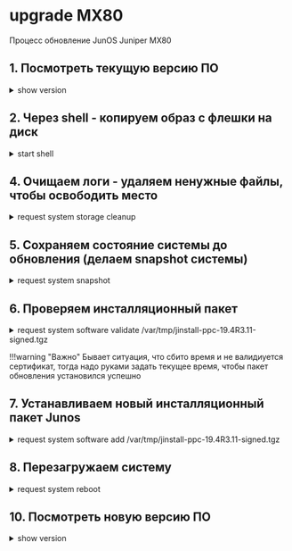 # upgrade MX80

Процесс обновление JunOS Juniper MX80  


##  1. Посмотреть текущую версию ПО
<details><summary>show version</summary>
<p>

```bash
admin@MBR> show version 
	Hostname: MBR

	Model: mx80
	Junos: 15.1R7.8
	JUNOS Base OS boot [15.1R7.8]
	JUNOS Base OS Software Suite [15.1R7.8]
	JUNOS Crypto Software Suite [15.1R7.8]
	JUNOS Packet Forwarding Engine Support (MX80) [15.1R7.8]
	JUNOS Web Management [15.1R7.8]
	JUNOS Online Documentation [15.1R7.8]
	JUNOS Services Application Level Gateways [15.1R7.8]
	JUNOS Services Jflow Container package [15.1R7.8]
	JUNOS Services Stateful Firewall [15.1R7.8]
	JUNOS Services NAT [15.1R7.8]
	JUNOS Services RPM [15.1R7.8]
	JUNOS Services Captive Portal and Content Delivery Container package [15.1R7.8]
	JUNOS Macsec Software Suite [15.1R7.8]
	JUNOS Services Crypto [15.1R7.8]
	JUNOS Services IPSec [15.1R7.8]
	JUNOS Kernel Software Suite [15.1R7.8]
```
</p>
</details>

##  2. Через shell - копируем образ с флешки на диск 
<details><summary>start shell</summary>
<p>

```bash
	"!!!По факту просто попадаешь в shell FreeBSD!!!"
	"!!!тут действует большинство команд FreeBSD!!!"
	admin@MBR> start shell
		%su root
	
	"Просмотр содержимого /var/tmp"
	ls -la /var/tmp
		total 789184
		drwxrwxrwt   7 root   field        512 Feb 15 18:53 .
		drwxr-xr-x  34 root   wheel       1024 Feb 16  2020 ..
		drwxr-xr-x   2 root   field        512 Feb 15 17:23 gres-tp
		drwxrwxrwx   2 root   wheel        512 Jan 24  2019 install
		-rw-r--r--   1 admin  field  403906746 Feb 11 16:34 jinstall-ppc-19.4R3.11-signed.tgz
		drwxrwxrwx   2 root   wheel        512 Feb 22  2018 pics
		-r--r--r--   1 root   field        237 Jan 24  2019 preinstall_boot_loader.conf
		drwxr-xr-x   2 root   field        512 Feb 15 17:23 rtsdb
		drwxrwxrwt   2 root   wheel        512 Jan 24  2019 vi.recover
	
	"Проверяем свободное место"
	df -h
		Filesystem             Size    Used   Avail Capacity  Mounted on
		/dev/da0s1a            885M    226M    588M    28%    /
		devfs                  1.0K    1.0K      0B   100%    /dev
		/dev/md0                63M     63M      0B   100%    /packages/mnt/jbase
		/dev/md1               260M    260M      0B   100%    /packages/mnt/jkernel-ppc-15.1R7.8
		/dev/md2               167M    167M      0B   100%    /packages/mnt/jpfe-MX80-15.1R7.8
		/dev/md3                12M     12M      0B   100%    /packages/mnt/jdocs-15.1R7.8
		/dev/md4               115M    115M      0B   100%    /packages/mnt/jroute-ppc-15.1R7.8
		/dev/md5                29M     29M      0B   100%    /packages/mnt/jcrypto-ppc-15.1R7.8
		/dev/md6               270K    270K      0B   100%    /packages/mnt/jmacsec-15.1R7.8
		/dev/md7                26M     26M      0B   100%    /packages/mnt/jweb-ppc-15.1R7.8
		/dev/md8               2.8G     10K    2.6G     0%    /tmp
		/dev/md9               2.8G    2.3M    2.6G     0%    /mfs
		/dev/da0s1e             98M     34K     90M     0%    /config
		procfs                 4.0K    4.0K      0B   100%    /proc
		/dev/da1s1f            2.8G    437M    2.2G    17%    /var
		/var/jails/rest-api    2.8G    437M    2.2G    17%    /packages/mnt/jroute-ppc-15.1R7.8/web-api/var
		/var/jail              2.8G    437M    2.2G    17%    /packages/mnt/jweb-ppc-15.1R7.8/jail/var
		/var/log               2.8G    437M    2.2G    17%    /packages/mnt/jweb-ppc-15.1R7.8/jail/var/log
		devfs                  1.0K    1.0K      0B   100%    /packages/mnt/jweb-ppc-15.1R7.8/jail/dev

	"Создаем директорию для монтирование флешки"
		mkdir /var/tmp/usb

	"Монтируем флешку" 
		mount -t msdos /dev/da1s1 /var/tmp/usb

	"Копируем ПО в /var/tmp"
		cp /var/tmp/usb/jinstall-ppc-19.4R3.11-signed.tgz
	
	"Размонтируем флешку"
		unmount /var/tmp/usb

	"Возвращаемся в cli Juniper-a"
		cli
```

</p>
</details>


##  4. Очищаем логи - удаляем ненужные файлы, чтобы освободить место
<details><summary>request system storage cleanup</summary>
<p>
</p>
</details>

##  5. Cохраняем состояние системы  до обновления (делаем snapshot системы)
<details><summary>request system snapshot </summary>
<p>
```bash
	request system snapshot 
	Verifying compatibility of destination media partitions...
	Running newfs (899MB) on internal media  / partition (da1s1a)...
	Running newfs (100MB) on internal media  /config partition (da1s1e)...
	Copying '/dev/da0s1a' to '/dev/da1s1a' .. (this may take a few minutes)
	Copying '/dev/da0s1e' to '/dev/da1s1e' .. (this may take a few minutes)
	The following filesystems were archived: / /config
```
</p>
</details>

##  6. Проверяем инсталляционный пакет
<details><summary>request system software validate /var/tmp/jinstall-ppc-19.4R3.11-signed.tgz</summary>
<p>
```bash
admin@MBR> request system software validate /var/tmp/jinstall-ppc-19.4R3.11-signed.tgz
	Checking compatibility with configurationalidate /var/tmp/jinstall-ppc-19.4R3.11-signed.tgz     
	Initializing...
	Using jbase-ppc-15.1R7.8
	Verified manifest signed by PackageProductionEc_2018 method ECDSA256+SHA256
	Using /var/tmp/jinstall-ppc-19.4R3.11-signed.tgz
	Verified jinstall-ppc-19.4R3.11.tgz signed by PackageProductionECP256_2020 method ECDSA256+SHA256
	Using jinstall-ppc-19.4R3.11.tgz
	Using jbundle-ppc-19.4R3.11.tgz
	Checking jbundle-ppc requirements on /
	Using jbase-ppc-19.4R3.11.tgz
	Verified manifest signed by PackageProductionECP256_2020 method ECDSA256+SHA256
	Verified jbase-ppc-19.4R3.11 signed by PackageProductionECP256_2020 method ECDSA256+SHA256
	Using /var/v/c/tmp/jbundle-ppc/jboot-ppc-19.4R3.11.tgz
	Using jcrypto-dp-support-19.4R3.11.tgz
	Verified manifest signed by PackageProductionECP256_2020 method ECDSA256+SHA256
	Verified jcrypto-dp-support-19.4R3.11 signed by PackageProductionECP256_2020 method ECDSA256+SHA256
	Using jcrypto-ppc-19.4R3.11.tgz
	Verified manifest signed by PackageProductionECP256_2020 method ECDSA256+SHA256
	Verified jcrypto-ppc-19.4R3.11 signed by PackageProductionECP256_2020 method ECDSA256+SHA256
	Using jdocs-19.4R3.11.tgz
	Verified manifest signed by PackageProductionECP256_2020 method ECDSA256+SHA256
	Verified jdocs-19.4R3.11 signed by PackageProductionECP256_2020 method ECDSA256+SHA256
	Using jkernel-ppc-19.4R3.11.tgz
	Verified manifest signed by PackageProductionECP256_2020 method ECDSA256+SHA256
	Verified jkernel-ppc-19.4R3.11 signed by PackageProductionECP256_2020 method ECDSA256+SHA256
	Using jmacsec-19.4R3.11.tgz
	Verified manifest signed by PackageProductionECP256_2020 method ECDSA256+SHA256
	Verified jmacsec-19.4R3.11 signed by PackageProductionECP256_2020 method ECDSA256+SHA256
	Using jpfe-ppc-19.4R3.11.tgz
	Verified SHA1 checksum of jpfe-ACX-19.4R3.11.tgz
	Verified SHA1 checksum of jpfe-MX104-19.4R3.11.tgz
	Verified SHA1 checksum of jpfe-MX80-19.4R3.11.tgz
	Verified manifest signed by PackageProductionECP256_2020 method ECDSA256+SHA256
	Verified jpfe-MX80-19.4R3.11 signed by PackageProductionECP256_2020 method ECDSA256+SHA256
	Using jroute-ppc-19.4R3.11.tgz
	Verified manifest signed by PackageProductionECP256_2020 method ECDSA256+SHA256
	Verified jroute-ppc-19.4R3.11 signed by PackageProductionECP256_2020 method ECDSA256+SHA256
	Using jsd-powerpc-19.4R3.11-jet-1.tgz
	Verified manifest signed by PackageProductionECP256_2020 method ECDSA256+SHA256
	Verified jsd-powerpc-19.4R3.11-jet-1 signed by PackageProductionECP256_2020 method ECDSA256+SHA256
	Using jsdn-powerpc-19.4R3.11.tgz
	Verified manifest signed by PackageProductionECP256_2020 method ECDSA256+SHA256
	Verified jsdn-powerpc-19.4R3.11 signed by PackageProductionECP256_2020 method ECDSA256+SHA256
	Using jservices-crypto-ppc-19.4R3.11.tgz
	Using jservices-ppc-19.4R3.11.tgz
	Using jweb-ppc-19.4R3.11.tgz
	Verified manifest signed by PackageProductionECP256_2020 method ECDSA256+SHA256
	Verified jweb-ppc-19.4R3.11 signed by PackageProductionECP256_2020 method ECDSA256+SHA256
	Using py-base-powerpc-19.4R3.11.tgz
	Verified py-base-powerpc-19.4R3.11 signed by PackageProductionECP256_2020 method ECDSA256+SHA256
	Verified manifest signed by PackageProductionECP256_2020 method ECDSA256+SHA256
	Verified py-base-powerpc-19.4R3.11 signed by PackageProductionECP256_2020 method ECDSA256+SHA256
	Using py-base2-powerpc-19.4R3.11.tgz
	Verified py-base2-powerpc-19.4R3.11 signed by PackageProductionECP256_2020 method ECDSA256+SHA256
	Verified manifest signed by PackageProductionECP256_2020 method ECDSA256+SHA256
	Verified py-base2-powerpc-19.4R3.11 signed by PackageProductionECP256_2020 method ECDSA256+SHA256
	Using py-extensions-powerpc-19.4R3.11.tgz
	Verified py-extensions-powerpc-19.4R3.11 signed by PackageProductionECP256_2020 method ECDSA256+SHA256
	Verified manifest signed by PackageProductionECP256_2020 method ECDSA256+SHA256
	Verified py-extensions-powerpc-19.4R3.11 signed by PackageProductionECP256_2020 method ECDSA256+SHA256
	Using py-extensions2-powerpc-19.4R3.11.tgz
	Verified py-extensions2-powerpc-19.4R3.11 signed by PackageProductionECP256_2020 method ECDSA256+SHA256
	Verified manifest signed by PackageProductionECP256_2020 method ECDSA256+SHA256
	Verified py-extensions2-powerpc-19.4R3.11 signed by PackageProductionECP256_2020 method ECDSA256+SHA256
	Hardware Database regeneration succeeded
	Validating against /config/juniper.conf.gz
	mgd: commit complete
	Validation succeeded
```
</p>
</details>

!!!warning "Важно"
          Бывает ситуация, что сбито время и не валидиуется сертификат, 
					тогда надо руками задать текущее время, чтобы пакет обновления установился успешно


##  7. Устанавливаем новый инсталляционный пакет Junos
<details><summary>request system software add /var/tmp/jinstall-ppc-19.4R3.11-signed.tgz</summary>
<p>

```bash
"Может возникнуть ошибка проверки сертификата из-за неправильного времени в коробке"
admin@MBR> request system software add /var/tmp/jinstall-ppc-19.4R3.11-signed.tgz          
	[Jan 20 13:28:06]: Checking pending install on fpc0

	[Jan 20 13:28:06]: Validating on fpc0
	[Jan 20 13:28:24]: Done with validate on all virtual chassis members

	fpc0:
	Verify the signature of the new package
	verify-sig: cannot validate certs.pem
	certificate is not yet valid: 
	/C=US/ST=CA/L=Sunnyvale/O=Juniper Networks/OU=Juniper 
	CA/CN=PackageProductionSHA1RSACA/emailAddress=ca@juniper.net

	ERROR: Package signature validation failed.  Aborting install.

"Для устранения данной ошибки устанавливаем текущее время в ручную"
admin@MBR> set date 202206011436.00 
  Wed Jun  1 14:36:00 GMT-3 2022

"После этого процесс установки проходит без ошибок"
admin@MBR> request system software add /var/tmp/jinstall-ppc-19.4R3.11-signed.tgz          
	NOTICE: Validating configuration against jinstall-ppc-19.4R3.11-signed.tgz.
	NOTICE: Use the 'no-validate' option to skip this if desired.
	Checking compatibility with configuration
	Initializing...
	Using jbase-ppc-15.1R7.8
	Verified manifest signed by PackageProductionEc_2018 method ECDSA256+SHA256
	Using /var/tmp/jinstall-ppc-19.4R3.11-signed.tgz
	Verified jinstall-ppc-19.4R3.11.tgz signed by PackageProductionECP256_2020 method ECDSA256+SHA256
	Using jinstall-ppc-19.4R3.11.tgz
	Using jbundle-ppc-19.4R3.11.tgz
	Checking jbundle-ppc requirements on /
	Using jbase-ppc-19.4R3.11.tgz
	Verified manifest signed by PackageProductionECP256_2020 method ECDSA256+SHA256
	Verified jbase-ppc-19.4R3.11 signed by PackageProductionECP256_2020 method ECDSA256+SHA256
	Using /var/v/c/tmp/jbundle-ppc/jboot-ppc-19.4R3.11.tgz
	Using jcrypto-dp-support-19.4R3.11.tgz
	Verified manifest signed by PackageProductionECP256_2020 method ECDSA256+SHA256
	Verified jcrypto-dp-support-19.4R3.11 signed by PackageProductionECP256_2020 method ECDSA256+SHA256
	Using jcrypto-ppc-19.4R3.11.tgz
	Verified manifest signed by PackageProductionECP256_2020 method ECDSA256+SHA256
	Verified jcrypto-ppc-19.4R3.11 signed by PackageProductionECP256_2020 method ECDSA256+SHA256
	Using jdocs-19.4R3.11.tgz
	Verified manifest signed by PackageProductionECP256_2020 method ECDSA256+SHA256
	Verified jdocs-19.4R3.11 signed by PackageProductionECP256_2020 method ECDSA256+SHA256
	Using jkernel-ppc-19.4R3.11.tgz
	Verified manifest signed by PackageProductionECP256_2020 method ECDSA256+SHA256
	Verified jkernel-ppc-19.4R3.11 signed by PackageProductionECP256_2020 method ECDSA256+SHA256
	Using jmacsec-19.4R3.11.tgz
	Verified manifest signed by PackageProductionECP256_2020 method ECDSA256+SHA256
	Verified jmacsec-19.4R3.11 signed by PackageProductionECP256_2020 method ECDSA256+SHA256
	Using jpfe-ppc-19.4R3.11.tgz
	Verified SHA1 checksum of jpfe-ACX-19.4R3.11.tgz
	Verified SHA1 checksum of jpfe-MX104-19.4R3.11.tgz
	Verified SHA1 checksum of jpfe-MX80-19.4R3.11.tgz
	Verified manifest signed by PackageProductionECP256_2020 method ECDSA256+SHA256
	Verified jpfe-MX80-19.4R3.11 signed by PackageProductionECP256_2020 method ECDSA256+SHA256
	Using jroute-ppc-19.4R3.11.tgz
	Verified manifest signed by PackageProductionECP256_2020 method ECDSA256+SHA256
	Verified jroute-ppc-19.4R3.11 signed by PackageProductionECP256_2020 method ECDSA256+SHA256
	Using jsd-powerpc-19.4R3.11-jet-1.tgz
	Verified manifest signed by PackageProductionECP256_2020 method ECDSA256+SHA256
	Verified jsd-powerpc-19.4R3.11-jet-1 signed by PackageProductionECP256_2020 method ECDSA256+SHA256
	Using jsdn-powerpc-19.4R3.11.tgz
	Verified manifest signed by PackageProductionECP256_2020 method ECDSA256+SHA256
	Verified jsdn-powerpc-19.4R3.11 signed by PackageProductionECP256_2020 method ECDSA256+SHA256
	Using jservices-crypto-ppc-19.4R3.11.tgz
	Using jservices-ppc-19.4R3.11.tgz
	Using jweb-ppc-19.4R3.11.tgz
	Verified manifest signed by PackageProductionECP256_2020 method ECDSA256+SHA256
	Verified jweb-ppc-19.4R3.11 signed by PackageProductionECP256_2020 method ECDSA256+SHA256
	Using py-base-powerpc-19.4R3.11.tgz
	Verified py-base-powerpc-19.4R3.11 signed by PackageProductionECP256_2020 method ECDSA256+SHA256
	Verified manifest signed by PackageProductionECP256_2020 method ECDSA256+SHA256
	Verified py-base-powerpc-19.4R3.11 signed by PackageProductionECP256_2020 method ECDSA256+SHA256
	Using py-base2-powerpc-19.4R3.11.tgz
	Verified py-base2-powerpc-19.4R3.11 signed by PackageProductionECP256_2020 method ECDSA256+SHA256
	Verified manifest signed by PackageProductionECP256_2020 method ECDSA256+SHA256
	Verified py-base2-powerpc-19.4R3.11 signed by PackageProductionECP256_2020 method ECDSA256+SHA256
	Using py-extensions-powerpc-19.4R3.11.tgz
	Verified py-extensions-powerpc-19.4R3.11 signed by PackageProductionECP256_2020 method ECDSA256+SHA256
	Verified manifest signed by PackageProductionECP256_2020 method ECDSA256+SHA256
	Verified py-extensions-powerpc-19.4R3.11 signed by PackageProductionECP256_2020 method ECDSA256+SHA256
	Using py-extensions2-powerpc-19.4R3.11.tgz
	Verified py-extensions2-powerpc-19.4R3.11 signed by PackageProductionECP256_2020 method ECDSA256+SHA256
	Verified manifest signed by PackageProductionECP256_2020 method ECDSA256+SHA256
	Verified py-extensions2-powerpc-19.4R3.11 signed by PackageProductionECP256_2020 method ECDSA256+SHA256
	Hardware Database regeneration succeeded
	Validating against /config/juniper.conf.gz
	mgd: commit complete
	Validation succeeded
	Installing package '/var/tmp/jinstall-ppc-19.4R3.11-signed.tgz' ...
	Verified jinstall-ppc-19.4R3.11.tgz signed by PackageProductionECP256_2020 method ECDSA256+SHA256
	Adding jinstall-ppc...

	WARNING:     This package will load JUNOS 19.4R3.11 software.
	WARNING:     It will save JUNOS configuration files, and SSH keys
	WARNING:     (if configured), but erase all other files and information
	WARNING:     stored on this machine.  It will attempt to preserve dumps
	WARNING:     and log files, but this can not be guaranteed.  This is the
	WARNING:     pre-installation stage and all the software is loaded when
	WARNING:     you reboot the system.
	
	Saving the config files ...
	NOTICE: uncommitted changes have been saved in /var/db/config/juniper.conf.pre-install
	Installing the bootstrap installer ...
	
	WARNING:     A REBOOT IS REQUIRED TO LOAD THIS SOFTWARE CORRECTLY. Use the
	WARNING:     'request system reboot' command when software installation is
	WARNING:     complete. To abort the installation, do not reboot your system,
	WARNING:     instead use the 'request system software delete jinstall'
	WARNING:     command as soon as this operation completes.
	
	Saving package file in /var/sw/pkg/jinstall-ppc-19.4R3.11-signed.tgz ...
	Saving state for rollback ...
```
</p>
</details>

##  8. Перезагружаем систему
<details><summary>request system reboot</summary>
<p>
​```bash
request system reboot
   ==================================================================================

		MBR
	 (ttyu0)
	
		login:
		MBR
	 (ttyu0)
	
		login:
		MBR
	 (ttyu0)
	
		login: 
		MBR
	 (ttyu0)
	
		logiadmin
		Password:
	
		--- JUNOS 15.1R7.8 built 2018-04-27 20:48:29 UTC
		admin@MBR
	>                                                                                                                                                                                                                              
		*** FINAL System shutdown message from admin@MBR
	 ***
	
		System going down IMMEDIATELY


		FWaiting (max 60 seconds) for system process `vnlru_mem' to stop...done
		Waiting (max 60 seconds) for system process `vnlru' to stop...done
		Waiting (max 60 seconds) for system process `bufdaemon' to stop...done
		Waiting (max 60 seconds) for system process `syncer' to stop...
		Syncing disks, vnodes remaining...0 0 0 done
	
		syncing disks... All buffers synced.
		Uptime: 365d14h47m17s
		recorded reboot as normal shutdown
		Rebooting...
		I2C:   ready


		U-Boot 1.1.6 (Feb  3 2010 - 11:57:02)
	
		CPU:   8572, Version: 2.1, (0x80e00021)
		Core0:  E500, Version: 3.0, (0x80210030)
		Clock Configuration:
		       CPU0:1333 MHz,        CPU1:1333 MHz, CCB: 533 MHz,
		       DDR: 267 MHz (533 MT/s data rate) (Synchronous), LBC:  33 MHz
		L1:    D-cache 32 kB enabled
		       I-cache 32 kB enabled
		Board: MX80 1.12
		CPLD:  Version 0x1d
		DRAM:  Initializing  -     DDR: 2048 MB
		Testing DRAM from 0x00000000 to 0x80000000
		DRAM test phase 1:
		DRAM test phase 2:
		DRAM test passed.
		Now running in RAM - U-Boot at: 0ffa0000
		Enable CPLD Watchdog
		POST: U-boot memory location PASSED
	
		Scaning PCIE bus:
	
		Scanning PCI Express` Bus .. for bus 0
		    Found(0.0.0), (0x1957,0x41) Class(0xb20) :MPC8572 PCIE Controller
		    BAR0 = 0xc0000000
	
		Scanning PCI Express` Bus .. for bus 1
		    Found(1.0.0), (0x10b5,0x8112) Class(0x604) :PEX8112 PCIe-to-PCI Bridge
		    BAR0 = 0xc0100000    BAR1 = 0x0
	
		Scanning PCI Express` Bus .. for bus 2
		    Found(2.1.0), (0x1033,0x35) Class(0xc03) :uPD720101/2 USB(OHCI) Controller
		    BAR0 = 0xc0200000
		    Found(2.1.1), (0x1033,0xe0) Class(0xc03) :uPD720101/2 USB(EHCI) Controller
		    BAR0 = 0xc0201000
		 ----------- PCIE scan complete, last bus = 2 ------------
	
		FLASH:  8 MB
		L2 cache 1MB: enabled
		In:    serial
		Out:   serial
		Err:   serial
		USB:   scanning bus for devices... 3 USB Device(s) found
		       scanning bus for storage devices... 2 Storage Device(s) found
		Net:   fxp0: PHY is Marvell 88E1112S (1410c97)
		me0, em0, fxp0 [PRIME], em1


		ELF file is 32 bit
		Loading .text @ 0x00010080 (176156 bytes)
		Loading .rodata @ 0x0003b09c (14008 bytes)
		Loading .rodata.str1.4 @ 0x0003e754 (15716 bytes)
		Loading set_Xcommand_set @ 0x000424b8 (88 bytes)
		Loading .rodata.cst4 @ 0x00042510 (12 bytes)
		Loading .data @ 0x00043000 (13896 bytes)
		Loading .sdata @ 0x00046648 (80 bytes)
		Clearing .sbss @ 0x00046698 (264 bytes)
		Clearing .bss @ 0x000467a0 (9232 bytes)
		## Starting application at 0x00010080 ...
		Consoles: U-Boot console
		Will try to boot from
		USB
		nand-flash0
		nand-flash1
	
		FreeBSD/PowerPC U-Boot bootstrap loader, Revision 2.2
		(vaidyasd@svl-junos-pool69.juniper.net, Wed Feb  3 09:50:07 PST 2010)
		Memory: 2048MB
		Trying to boot from nand-flash0
		Loading /boot/defaults/loader.conf
		/boot/installer text=0x85f194 data=0x58ec8+0xac700 syms=[0x4+0x7a680+0x4+0xbed0a]
		|
		Hit [Enter] to boot immediately, or space bar for command prompt.
		Booting [/boot/installer]...
		Kernel entry at 0xa00000e0 ...
		GDB: debug ports: uart
		GDB: current port: uart
		KDB: debugger backends: ddb gdb
		KDB: current backend: ddb
		platform_early_bootinit: MX-PPC Series Early Boot Initialization
		mxppc_set_re_type: hw.board.type is MX80
		mxppc_set_re_type: REtype:78, model:mx80, model:MX80, i2cid:2447
		WDOG initialized
		Copyright (c) 1996-2020, Juniper Networks, Inc.
		All rights reserved.
		Copyright (c) 1992-2007 The FreeBSD Project.
		Copyright (c) 1979, 1980, 1983, 1986, 1988, 1989, 1991, 1992, 1993, 1994
		        The Regents of the University of California. All rights reserved.
		FreeBSD is a registered trademark of The FreeBSD Foundation.
		JUNOS 19.4R3.11 #0: 2020-10-08 21:55:46 UTC
		    builder@qnc-jre-emake1t.juniper.net:/volume/build/junos/19.4/release/19.4R3.11/obj/powerpc/junos/bsd/kernels/MFS-PPC/kernel
		Timecounter "decrementer" frequency 66666666 Hz quality 0
		cpu0: Freescale e500v2 core revision 3.0
		cpu0: HID0 80004000<EMCP,TBEN>
		real memory  = 2084569088 (1988 MB)
		avail memory = 2044055552 (1949 MB)
		netisr_init: forcing maxthreads from 4 to 1
		ETHERNET SOCKET BRIDGE initialising
		Initializing M/T/EX platform properties ..
		nexus0: <Powerpc Nexus device>
		ocpbus0: <on-chip peripheral bus> on nexus0
		openpic0: <OpenPIC in on-chip peripheral bus> iomem 0xf7f40000-0xf7f600b3 on ocpbus0
		uart0: <16550 or compatible> iomem 0xf7f04500-0xf7f0450f irq 58 on ocpbus0
		uart0: console (9600,n,8,1)
		uart1: <16550 or compatible> iomem 0xf7f04600-0xf7f0460f irq 58 on ocpbus0
		lbc0: <Freescale Local Bus Controller> iomem 0xf7f05000-0xf7f05fff,0xf8000000-0xffffffff irq 20,21,22,24 on ocpbus0
		cfi0: <AMD/Fujitsu - 8MB> iomem 0xff800000-0xffffffff on lbc0
		tbbcpld0 iomem 0xff700000-0xff7fffff on lbc0
		tbbcpld_attach: 1st IRQ alloc; start:4 end:4 flags:7
		tbbcpld_attach: 2st IRQ alloc; start:6 end:6 flags:7
		uart2: <16750 or compatible> iomem 0xff600000-0xff600007 on lbc0
		i2c0: <MPC85XX OnChip i2c Controller> iomem 0xf7f03000-0xf7f03014 irq 59 on ocpbus0
		ds1672 rtc0: <DS1672 RTC> on i2c0
		i2c1: <MPC85XX OnChip i2c Controller> iomem 0xf7f03100-0xf7f03114 irq 59 on ocpbus0
		tsec0: <eTSEC ethernet controller> iomem 0xf7f24000-0xf7f24fff irq 45,46,50 on ocpbus0
		tsec0: hardware MAC address 02:00:00:00:00:0b
		miibus0: <MII bus> on tsec0
		gentbi0: <Generic ten-bit interface> on miibus0
		gentbi0:  1000baseSX-FDX, 1000baseT-FDX, auto
		tsec1: <eTSEC ethernet controller> iomem 0xf7f25000-0xf7f25fff irq 51,52,56 on ocpbus0
		tsec1: hardware MAC address 02:00:00:00:00:04
		miibus1: <MII bus> on tsec1
		gentbi1: <Generic ten-bit interface> on miibus1
		gentbi1:  1000baseSX-FDX, 1000baseT-FDX, auto
		tsec2: <eTSEC ethernet controller> iomem 0xf7f26000-0xf7f26fff irq 47,48,49 on ocpbus0
		tsec2: hardware MAC address 5c:5e:ab:09:61:ff
		miibus2: <MII bus> on tsec2
		e1000phy0: <Marvell 88E1112 Gigabit PHY> on miibus2
		e1000phy0:  10baseT, 10baseT-FDX, 100baseTX, 100baseTX-FDX, 1000baseTX-FDX, auto
		tsec3: <eTSEC ethernet controller> iomem 0xf7f27000-0xf7f27fff irq 53,54,55 on ocpbus0
		tsec3: hardware MAC address 02:00:02:00:00:04
		miibus3: <MII bus> on tsec3
		gentbi2: <Generic ten-bit interface> on miibus3
		gentbi2:  1000baseSX-FDX, 1000baseT-FDX, auto
		pcib0: <Freescale MPC8572 PCI Express host controller> iomem 0xf7f09000-0xf7f09fff,0xe8000000-0xebffffff on ocpbus0
		pci0: <PCI bus> on pcib0
		pcib1: <PCI-PCI bridge> mem 0xe8000000-0xe80fffff at device 0.0 on pci0
		pci1: <PCI bus> on pcib1
		pcib2: <PCI-PCI bridge> mem 0xe8100000-0xe810ffff irq 0 at device 0.0 on pci1
		pci2: <PCI bus> on pcib2
		pci2: <serial bus, USB> at device 1.0 (no driver attached)
		ehci0: <NEC uPD 72010x USB 2.0 controller> mem 0xe8200000-0xe82000ff irq 21 at device 1.1 on pci2
		usb0: EHCI version 1.0
		usb0: <NEC uPD 72010x USB 2.0 controller> on ehci0
		usb0: USB revision 2.0
		uhub0: NEC EHCI root hub, class 9/0, rev 2.00/1.00, addr 1
		uhub0: 3 ports with 3 removable, self powered
		umass0: ATP Electronics ATP IG eUSB SSD, rev 2.00/11.00, addr 2
		umass1: ATP Electronics ATP IG eUSB SSD, rev 2.00/11.00, addr 3
		Initializing product: 88 ..
		Initializing MX-PPC platform mastership..
		Registering tcp_platform_dependent = tcp_handle_special_ports
		md0: Preloaded image </boot/modules/mdimg> 32723456 bytes at 0xa0a9e95c
		da0 at umass-sim0 bus 0 target 0 lun 0
		da0: <ATP ATP IG eUSB SSD 1100> Fixed Direct Access SCSI-0 device
		da0: 40.000MB/s transfers
		da0: 3920MB (8028160 512 byte sectors: 255H 63S/T 499C)
		da1 at umass-sim1 bus 1 target 0 lun 0
		da1: <ATP ATP IG eUSB SSD 1100> Fixed Direct Access SCSI-0 device
		da1: 40.000MB/s transfers
		da1: 3920MB (8028160 512 byte sectors: 255H 63S/T 499C)
		Kernel thread "wkupdaemon" (pid 52) exited prematurely.
		Trying to mount root from cd9660:/dev/md0
		Disabling watchdog
		=================== Bootstrap installer starting ===================
		Initialized the environment
		Routing engine model is RE-MX80
		HW model is Freescale e500v2 core
		Discovered that flash disk = da0 , hard disk = da1
		** /dev/da0s1a
		** Last Mounted on /mnt
		** Phase 1 - Check Blocks and Sizes
		** Phase 2 - Check Pathnames
		** Phase 3 - Check Connectivity
		** Phase 4 - Check Reference Counts
		** Phase 5 - Check Cyl groups
		1877 files, 126380 used, 326560 free (56 frags, 40813 blocks, 0.0% fragmentation)
		** /dev/da0s1e
		** Last Mounted on /config
		** Phase 1 - Check Blocks and Sizes
		** Phase 2 - Check Pathnames
		** Phase 3 - Check Connectivity
		** Phase 4 - Check Reference Counts
		** Phase 5 - Check Cyl groups
		9 files, 17 used, 50264 free (16 frags, 6281 blocks, 0.0% fragmentation)
		** /dev/da1s1a
		** Last Mounted on /tmp/.snp5531/mnt
		** Phase 1 - Check Blocks and Sizes
		** Phase 2 - Check Pathnames
		** Phase 3 - Check Connectivity
		** Phase 4 - Check Reference Counts
		** Phase 5 - Check Cyl groups
		1862 files, 115856 used, 337336 free (16 frags, 42165 blocks, 0.0% fragmentation)
		** /dev/da1s1e
		** Last Mounted on /tmp/.snp5531/mnt
		** Phase 1 - Check Blocks and Sizes
		** Phase 2 - Check Pathnames
		** Phase 3 - Check Connectivity
		** Phase 4 - Check Reference Counts
		** Phase 5 - Check Cyl groups
		9 files, 13 used, 50488 free (16 frags, 6309 blocks, 0.0% fragmentation)
		** /dev/da1s1f
		** Last Mounted on /var
		** Phase 1 - Check Blocks and Sizes
		** Phase 2 - Check Pathnames
		** Phase 3 - Check Connectivity
		** Phase 4 - Check Reference Counts
		** Phase 5 - Check Cyl groups
		582 files, 622519 used, 845708 free (788 frags, 105615 blocks, 0.1% fragmentation)
		Disk to install is da0
		mfs: available=3921376
		hw.physmem: 2139095040
		hw.usermem: 2073767936
		hw.realmem: 2084569088
		Using 3921376 for /tmp
		Setting ospackage=jboot-ppc-19.4R3.11.tgz, configpackage=configs-19.4R3.11.tgz
		Setting packlist=jbundle-ppc-19.4R3.11.tgz
		Partitioning da0 ...
		******* Working on device /dev/da0 *******
		Installing disk label on da0s1
		Running newfs on da0s1a...
		/dev/da0s1a: 899.2MB (1841556 sectors) block size 16384, fragment size 2048
		        using 5 cylinder groups of 183.62MB, 11752 blks, 23552 inodes.
		super-block backups (for fsck -b #) at:
		 32, 376096, 752160, 1128224, 1504288
		Running newfs on da0s1e...
		/dev/da0s1e: 99.9MB (204616 sectors) block size 16384, fragment size 2048
		        using 4 cylinder groups of 24.98MB, 1599 blks, 3200 inodes.
		super-block backups (for fsck -b #) at:
		 32, 51200, 102368, 153536
		Clearing the last sector of da0s1a...
		Clearing the last sector of da0s1e...
		chflags: not found
		Installing JUNOS on da0...
		Adding jbase...
		Mounted jbase on /mnt/packages/mnt/jbase (/dev/md2)
		Restoring backed up configurations...
		Adding jbundle-ppc-19.4R3.11.tgz...
		Checking package integrity...
		Running requirements check first for jbundle-ppc-19.4R3.11...
		Running pre-install for jbundle-ppc-19.4R3.11...
		Installing jbundle-ppc-19.4R3.11 in /var/tmp/jbundle-ppc-19.4R3.11.tgz.1...
		Running post-install for jbundle-ppc-19.4R3.11...
		Verified SHA1 checksum of jbase-ppc-19.4R3.11.tgz
		Verified SHA1 checksum of jboot-ppc-19.4R3.11.tgz
		Verified SHA1 checksum of jcrypto-dp-support-19.4R3.11.tgz
		Verified SHA1 checksum of jcrypto-ppc-19.4R3.11.tgz
		Verified SHA1 checksum of jdocs-19.4R3.11.tgz
		Verified SHA1 checksum of jkernel-ppc-19.4R3.11.tgz
		Verified SHA1 checksum of jmacsec-19.4R3.11.tgz
		Verified SHA1 checksum of jpfe-ppc-19.4R3.11.tgz
		Verified SHA1 checksum of jroute-ppc-19.4R3.11.tgz
		Verified SHA1 checksum of jsd-powerpc-19.4R3.11-jet-1.tgz
		Verified SHA1 checksum of jsdn-powerpc-19.4R3.11.tgz
		Verified SHA1 checksum of jservices-crypto-ppc-19.4R3.11.tgz
		Verified SHA1 checksum of jservices-ppc-19.4R3.11.tgz
		Verified SHA1 checksum of jweb-ppc-19.4R3.11.tgz
		Adding jcrypto-ppc...
		Adding jpfe-ppc...
		Adding jweb-ppc...
		Adding jdocs...
		Adding jsdn-powerpc...
		Adding jservices-ppc...
		Installing new jservices-alg ...
		Verified jservices-alg-xlp64-19.4R3.11.tgz signed by PackageProductionECP256_2020 method ECDSA256+SHA256
		Verified jservices-alg-19.4R3.11.tgz signed by PackageProductionECP256_2020 method ECDSA256+SHA256
		Creating /opt/sdk/service-packages/jservices-alg ...
		Storing jservices-alg-xlp64-19.4R3.11.tgz in /var/sw/pkg ...
		Link: /opt/sdk/service-packages/jservices-alg/jservices-alg-xlp64 -> /var/sw/pkg/jservices-alg-xlp64-19.4R3.11.tgz...
		Installing new jservices-cos ...
		Verified jservices-cos-xlp64-19.4R3.11.tgz signed by PackageProductionECP256_2020 method ECDSA256+SHA256
		Verified jservices-cos-19.4R3.11.tgz signed by PackageProductionECP256_2020 method ECDSA256+SHA256
		Creating /opt/sdk/service-packages/jservices-cos ...
		Storing jservices-cos-xlp64-19.4R3.11.tgz in /var/sw/pkg ...
		Link: /opt/sdk/service-packages/jservices-cos/jservices-cos-xlp64 -> /var/sw/pkg/jservices-cos-xlp64-19.4R3.11.tgz...
		Installing new jservices-jflow ...
		Verified jservices-jflow-xlp64-19.4R3.11.tgz signed by PackageProductionECP256_2020 method ECDSA256+SHA256
		Verified jservices-jflow-19.4R3.11.tgz signed by PackageProductionECP256_2020 method ECDSA256+SHA256
		Creating /opt/sdk/service-packages/jservices-jflow ...
		Storing jservices-jflow-xlp64-19.4R3.11.tgz in /var/sw/pkg ...
		Link: /opt/sdk/service-packages/jservices-jflow/jservices-jflow-xlp64 -> /var/sw/pkg/jservices-jflow-xlp64-19.4R3.11.tgz...
		Installing new jservices-sfw ...
		Verified jservices-sfw-xlp64-19.4R3.11.tgz signed by PackageProductionECP256_2020 method ECDSA256+SHA256
		Verified jservices-sfw-19.4R3.11.tgz signed by PackageProductionECP256_2020 method ECDSA256+SHA256
		Creating /opt/sdk/service-packages/jservices-sfw ...
		Storing jservices-sfw-xlp64-19.4R3.11.tgz in /var/sw/pkg ...
		Link: /opt/sdk/service-packages/jservices-sfw/jservices-sfw-xlp64 -> /var/sw/pkg/jservices-sfw-xlp64-19.4R3.11.tgz...
		Installing new jservices-nat ...
		Verified jservices-nat-xlp64-19.4R3.11.tgz signed by PackageProductionECP256_2020 method ECDSA256+SHA256
		Verified jservices-nat-19.4R3.11.tgz signed by PackageProductionECP256_2020 method ECDSA256+SHA256
		Creating /opt/sdk/service-packages/jservices-nat ...
		Storing jservices-nat-xlp64-19.4R3.11.tgz in /var/sw/pkg ...
		Link: /opt/sdk/service-packages/jservices-nat/jservices-nat-xlp64 -> /var/sw/pkg/jservices-nat-xlp64-19.4R3.11.tgz...
		Installing new jservices-rpm ...
		Verified jservices-rpm-xlp64-19.4R3.11.tgz signed by PackageProductionECP256_2020 method ECDSA256+SHA256
		Verified jservices-rpm-19.4R3.11.tgz signed by PackageProductionECP256_2020 method ECDSA256+SHA256
		Creating /opt/sdk/service-packages/jservices-rpm ...
		Storing jservices-rpm-xlp64-19.4R3.11.tgz in /var/sw/pkg ...
		Link: /opt/sdk/service-packages/jservices-rpm/jservices-rpm-xlp64 -> /var/sw/pkg/jservices-rpm-xlp64-19.4R3.11.tgz...
		Installing new jservices-softwire ...
		Verified jservices-softwire-xlp64-19.4R3.11.tgz signed by PackageProductionECP256_2020 method ECDSA256+SHA256
		Verified jservices-softwire-19.4R3.11.tgz signed by PackageProductionECP256_2020 method ECDSA256+SHA256
		Creating /opt/sdk/service-packages/jservices-softwire ...
		Storing jservices-softwire-xlp64-19.4R3.11.tgz in /var/sw/pkg ...
		Link: /opt/sdk/service-packages/jservices-softwire/jservices-softwire-xlp64 -> /var/sw/pkg/jservices-softwire-xlp64-19.4R3.11.tgz...
		Installing new jservices-cpcd ...
		Verified jservices-cpcd-xlp64-19.4R3.11.tgz signed by PackageProductionECP256_2020 method ECDSA256+SHA256
		Verified jservices-cpcd-19.4R3.11.tgz signed by PackageProductionECP256_2020 method ECDSA256+SHA256
		Creating /opt/sdk/service-packages/jservices-cpcd ...
		Storing jservices-cpcd-xlp64-19.4R3.11.tgz in /var/sw/pkg ...
		Link: /opt/sdk/service-packages/jservices-cpcd/jservices-cpcd-xlp64 -> /var/sw/pkg/jservices-cpcd-xlp64-19.4R3.11.tgz...
		Adding jmacsec...
		Adding jservices-crypto-ppc...
		Installing new jservices-crypto-base ...
		Verified jservices-crypto-base-xlp64-19.4R3.11.tgz signed by PackageProductionECP256_2020 method ECDSA256+SHA256
		Verified jservices-crypto-base-19.4R3.11.tgz signed by PackageProductionECP256_2020 method ECDSA256+SHA256
		Creating /opt/sdk/service-packages/jservices-crypto-base ...
		Storing jservices-crypto-base-xlp64-19.4R3.11.tgz in /var/sw/pkg ...
		Link: /opt/sdk/service-packages/jservices-crypto-base/jservices-crypto-base-xlp64 -> /var/sw/pkg/jservices-crypto-base-xlp64-19.4R3.11.tgz...
		Installing new jservices-ipsec ...
		Verified jservices-ipsec-xlp64-19.4R3.11.tgz signed by PackageProductionECP256_2020 method ECDSA256+SHA256
		Verified jservices-ipsec-19.4R3.11.tgz signed by PackageProductionECP256_2020 method ECDSA256+SHA256
		Creating /opt/sdk/service-packages/jservices-ipsec ...
		Storing jservices-ipsec-xlp64-19.4R3.11.tgz in /var/sw/pkg ...
		Link: /opt/sdk/service-packages/jservices-ipsec/jservices-ipsec-xlp64 -> /var/sw/pkg/jservices-ipsec-xlp64-19.4R3.11.tgz...
		Installing new jservices-rtcom ...
		Verified jservices-rtcom-xlp64-19.4R3.11.tgz signed by PackageProductionECP256_2020 method ECDSA256+SHA256
		Verified jservices-rtcom-19.4R3.11.tgz signed by PackageProductionECP256_2020 method ECDSA256+SHA256
		Creating /opt/sdk/service-packages/jservices-rtcom ...
		Storing jservices-rtcom-xlp64-19.4R3.11.tgz in /var/sw/pkg ...
		Link: /opt/sdk/service-packages/jservices-rtcom/jservices-rtcom-xlp64 -> /var/sw/pkg/jservices-rtcom-xlp64-19.4R3.11.tgz...
		Installing new jservices-ssl ...
		Verified jservices-ssl-xlp64-19.4R3.11.tgz signed by PackageProductionECP256_2020 method ECDSA256+SHA256
		Verified jservices-ssl-19.4R3.11.tgz signed by PackageProductionECP256_2020 method ECDSA256+SHA256
		Creating /opt/sdk/service-packages/jservices-ssl ...
		Storing jservices-ssl-xlp64-19.4R3.11.tgz in /var/sw/pkg ...
		Link: /opt/sdk/service-packages/jservices-ssl/jservices-ssl-xlp64 -> /var/sw/pkg/jservices-ssl-xlp64-19.4R3.11.tgz...
		Installing new jservices-tcp-log ...
		Verified jservices-tcp-log-xlp64-19.4R3.11.tgz signed by PackageProductionECP256_2020 method ECDSA256+SHA256
		Verified jservices-tcp-log-19.4R3.11.tgz signed by PackageProductionECP256_2020 method ECDSA256+SHA256
		Creating /opt/sdk/service-packages/jservices-tcp-log ...
		Storing jservices-tcp-log-xlp64-19.4R3.11.tgz in /var/sw/pkg ...
		Link: /opt/sdk/service-packages/jservices-tcp-log/jservices-tcp-log-xlp64 -> /var/sw/pkg/jservices-tcp-log-xlp64-19.4R3.11.tgz...
		Adding jcrypto-dp-support...
		Adding py-base-powerpc...
		Adding py-base2-powerpc...
		Adding py-extensions-powerpc...
		Adding py-extensions2-powerpc...
		Adding jsd-powerpc-19.4R3.11-jet...
		Adding jkernel-ppc...
		Adding jroute-ppc...
		Unmounted /mnt/packages/mnt/jbase
		machdep.bootsuccess: 0 -> 1
		machdep.nextbootdev: usb -> nand-flash0
		Waiting (max 60 seconds) for system process `vnlru' to stop...done
		Waiting (max 60 seconds) for system process `vnlru_mem' to stop...done
		Waiting (max 60 seconds) for system process `bufdaemon' to stop...done
		Waiting (max 60 seconds) for system process `syncer' to stop...
		Syncing disks, vnodes remaining...0 0 done
	
		syncing disks... All buffers synced.
		Uptime: 11m59s
		Rebooting...
		I2C:   ready


		U-Boot 1.1.6 (Feb  3 2010 - 11:57:02)
	
		CPU:   8572, Version: 2.1, (0x80e00021)
		Core0:  E500, Version: 3.0, (0x80210030)
		Clock Configuration:
		       CPU0:1333 MHz,        CPU1:1333 MHz, CCB: 533 MHz,
		       DDR: 267 MHz (533 MT/s data rate) (Synchronous), LBC:  33 MHz
		L1:    D-cache 32 kB enabled
		       I-cache 32 kB enabled
		Board: MX80 1.12
		CPLD:  Version 0x1d
		DRAM:  Initializing  -     DDR: 2048 MB
		Testing DRAM from 0x00000000 to 0x80000000
		DRAM test phase 1:
		DRAM test phase 2:
		DRAM test passed.
		Now running in RAM - U-Boot at: 0ffa0000
		Enable CPLD Watchdog
		POST: U-boot memory location PASSED
	
		Scaning PCIE bus:
	
		Scanning PCI Express` Bus .. for bus 0
		    Found(0.0.0), (0x1957,0x41) Class(0xb20) :MPC8572 PCIE Controller
		    BAR0 = 0xc0000000
	
		Scanning PCI Express` Bus .. for bus 1
		    Found(1.0.0), (0x10b5,0x8112) Class(0x604) :PEX8112 PCIe-to-PCI Bridge
		    BAR0 = 0xc0100000    BAR1 = 0x0
	
		Scanning PCI Express` Bus .. for bus 2
		    Found(2.1.0), (0x1033,0x35) Class(0xc03) :uPD720101/2 USB(OHCI) Controller
		    BAR0 = 0xc0200000
		    Found(2.1.1), (0x1033,0xe0) Class(0xc03) :uPD720101/2 USB(EHCI) Controller
		    BAR0 = 0xc0201000
		 ----------- PCIE scan complete, last bus = 2 ------------
	
		FLASH:  8 MB
		L2 cache 1MB: enabled
		In:    serial
		Out:   serial
		Err:   serial
		USB:   scanning bus for devices... 3 USB Device(s) found
		       scanning bus for storage devices... 2 Storage Device(s) found
		Net:   fxp0: PHY is Marvell 88E1112S (1410c97)
		me0, em0, fxp0 [PRIME], em1


		ELF file is 32 bit
		Loading .text @ 0x00010080 (176156 bytes)
		Loading .rodata @ 0x0003b09c (14008 bytes)
		Loading .rodata.str1.4 @ 0x0003e754 (15716 bytes)
		Loading set_Xcommand_set @ 0x000424b8 (88 bytes)
		Loading .rodata.cst4 @ 0x00042510 (12 bytes)
		Loading .data @ 0x00043000 (13896 bytes)
		Loading .sdata @ 0x00046648 (80 bytes)
		Clearing .sbss @ 0x00046698 (264 bytes)
		Clearing .bss @ 0x000467a0 (9232 bytes)
		## Starting application at 0x00010080 ...
		Consoles: U-Boot console
		Will try to boot from
		USB
		nand-flash0
		nand-flash1
	
		FreeBSD/PowerPC U-Boot bootstrap loader, Revision 2.2
		(vaidyasd@svl-junos-pool69.juniper.net, Wed Feb  3 09:50:07 PST 2010)
		Memory: 2048MB
		Trying to boot from nand-flash0
		/boot/init.4th loaded.
		Loading /boot/defaults/loader.conf
		/kernel data=0xeb1000+0x1149d4 syms=[0x4+0xb39a0+0x4+0x1105d3]




		Hit [Enter] to boot immediately, or space bar for command prompt.
		Booting [/kernel]...
		Kernel entry at 0xa00000c0 ...
		GDB: debug ports: uart
		GDB: current port: uart
		KDB: debugger backends: ddb gdb
		KDB: current backend: ddb
		platform_early_bootinit: MX-PPC Series Early Boot Initialization
		mxppc_set_re_type: hw.board.type is MX80
		mxppc_set_re_type: REtype:78, model:mx80, model:MX80, i2cid:2447
		WDOG initialized
		Copyright (c) 1996-2020, Juniper Networks, Inc.
		All rights reserved.
		Copyright (c) 1992-2007 The FreeBSD Project.
		Copyright (c) 1979, 1980, 1983, 1986, 1988, 1989, 1991, 1992, 1993, 1994
		        The Regents of the University of California. All rights reserved.
		FreeBSD is a registered trademark of The FreeBSD Foundation.
		JUNOS 19.4R3.11 #0: 2020-10-08 21:58:24 UTC
		    builder@qnc-jre-emake1t.juniper.net:/volume/build/junos/19.4/release/19.4R3.11/obj/powerpc/junos/bsd/kernels/JUNIPER-PPC/kernel
		WARNING: debug.mpsafenet forced to 0 as ipsec requires Giant
		Timecounter "decrementer" frequency 66666666 Hz quality 0
		cpu0: Freescale e500v2 core revision 3.0
		cpu0: HID0 80004000<EMCP,TBEN>
		real memory  = 2116026368 (2018 MB)
		avail memory = 2075127808 (1978 MB)
		Security policy loaded: JUNOS MAC/pcap (mac_pcap)
		Security policy loaded: JUNOS MAC/runasnonroot (mac_runasnonroot)
		Security policy loaded: Junos MAC/veriexec (mac_veriexec)
		MAC/veriexec fingerprint module loaded: SHA256
		MAC/veriexec fingerprint module loaded: SHA1
		netisr_init: forcing maxthreads from 4 to 1
		random: <Software, Yarrow> initialized
		Initializing M/T/EX platform properties ..
		ETHERNET SOCKET BRIDGE initialising
		nexus0: <Powerpc Nexus device>
		ocpbus0: <on-chip peripheral bus> on nexus0
		openpic0: <OpenPIC in on-chip peripheral bus> iomem 0xf7f40000-0xf7f600b3 on ocpbus0
		uart0: <16550 or compatible> iomem 0xf7f04500-0xf7f0450f irq 58 on ocpbus0
		uart0: console (9600,n,8,1)
		uart1: <16550 or compatible> iomem 0xf7f04600-0xf7f0460f irq 58 on ocpbus0
		lbc0: <Freescale Local Bus Controller> iomem 0xf7f05000-0xf7f05fff,0xf8000000-0xffffffff irq 20,21,22,24 on ocpbus0
		cfi0: <AMD/Fujitsu - 8MB> iomem 0xff800000-0xffffffff on lbc0
		tbbcpld0 iomem 0xff700000-0xff7fffff on lbc0
		tbbcpld_attach: 1st IRQ alloc; start:4 end:4 flags:7
		tbbcpld_attach: 2st IRQ alloc; start:6 end:6 flags:7
		uart2: <16750 or compatible> iomem 0xff600000-0xff600007 on lbc0
		i2c0: <MPC85XX OnChip i2c Controller> iomem 0xf7f03000-0xf7f03014 irq 59 on ocpbus0
		ds1672 rtc0: <DS1672 RTC> on i2c0
		i2c1: <MPC85XX OnChip i2c Controller> iomem 0xf7f03100-0xf7f03114 irq 59 on ocpbus0
		tsec0: <eTSEC ethernet controller> iomem 0xf7f24000-0xf7f24fff irq 45,46,50 on ocpbus0
		tsec0: hardware MAC address 02:00:00:00:00:0b
		miibus0: <MII bus> on tsec0
		gentbi0: <Generic ten-bit interface> on miibus0
		gentbi0:  1000baseSX-FDX, 1000baseT-FDX, auto
		tsec1: <eTSEC ethernet controller> iomem 0xf7f25000-0xf7f25fff irq 51,52,56 on ocpbus0
		tsec1: hardware MAC address 02:00:00:00:00:04
		miibus1: <MII bus> on tsec1
		gentbi1: <Generic ten-bit interface> on miibus1
		gentbi1:  1000baseSX-FDX, 1000baseT-FDX, auto
		tsec2: <eTSEC ethernet controller> iomem 0xf7f26000-0xf7f26fff irq 47,48,49 on ocpbus0
		tsec2: hardware MAC address 5c:5e:ab:09:61:ff
		miibus2: <MII bus> on tsec2
		e1000phy0: <Marvell 88E1112 Gigabit PHY> on miibus2
		e1000phy0:  10baseT, 10baseT-FDX, 100baseTX, 100baseTX-FDX, 1000baseTX-FDX, auto
		tsec3: <eTSEC ethernet controller> iomem 0xf7f27000-0xf7f27fff irq 53,54,55 on ocpbus0
		tsec3: hardware MAC address 02:00:02:00:00:04
		miibus3: <MII bus> on tsec3
		gentbi2: <Generic ten-bit interface> on miibus3
		gentbi2:  1000baseSX-FDX, 1000baseT-FDX, auto
		pcib0: <Freescale MPC8572 PCI Express host controller> iomem 0xf7f09000-0xf7f09fff,0xe8000000-0xebffffff on ocpbus0
		pci0: <PCI bus> on pcib0
		pcib1: <PCI-PCI bridge> mem 0xe8000000-0xe80fffff at device 0.0 on pci0
		pci1: <PCI bus> on pcib1
		pcib2: <PCI-PCI bridge> mem 0xe8100000-0xe810ffff irq 0 at device 0.0 on pci1
		pci2: <PCI bus> on pcib2
		pci2: <serial bus, USB> at device 1.0 (no driver attached)
		ehci0: <NEC uPD 72010x USB 2.0 controller> mem 0xe8200000-0xe82000ff irq 21 at device 1.1 on pci2
		usb0: EHCI version 1.0
		usb0: <NEC uPD 72010x USB 2.0 controller> on ehci0
		usb0: USB revision 2.0
		uhub0: NEC EHCI root hub, class 9/0, rev 2.00/1.00, addr 1
		uhub0: 3 ports with 3 removable, self powered
		umass0: ATP Electronics ATP IG eUSB SSD, rev 2.00/11.00, addr 2
		umass0: SCSI over Bulk-Only; quirks = 0x0000
		umass0:0:0:-1: Attached to scbus0
		umass1: ATP Electronics ATP IG eUSB SSD, rev 2.00/11.00, addr 3
		umass1: SCSI over Bulk-Only; quirks = 0x0000
		umass1:1:1:-1: Attached to scbus1
		Initializing product: 88 ..
		Setting up M/T interface operations and attributes
		Initializing MX-PPC platform mastership..
		Registering tcp_platform_dependent = tcp_handle_special_ports
		da1 at umass-sim1 bus 1 target 0 lun 0
		da1: <ATP ATP IG eUSB SSD 1100> Fixed Direct Access SCSI-0 device
		da1: 40.000MB/s transfers
		da1: 3920MB (8028160 512 byte sectors: 255H 63S/T 499C)
		da0 at umass-sim0 bus 0 target 0 lun 0
		da0: <ATP ATP IG eUSB SSD 1100> Fixed Direct Access SCSI-0 device
		da0: 40.000MB/s transfers
		da0: 3920MB (8028160 512 byte sectors: 255H 63S/T 499C)
		random: unblocking device.
		Kernel thread "wkupdaemon" (pid 63) exited prematurely.
		Trying to mount root from ufs:/dev/da0s1a
		Attaching /packages/jbase via /dev/mdctl...
		Mounted jbase package on /dev/md0...
	
		Verified manifest signed by PackageProductionECP256_2020 method ECDSA256+SHA256
		Verified jboot signed by PackageProductionECP256_2020 method ECDSA256+SHA256
		Verified jbase-ppc-19.4R3.11 signed by PackageProductionECP256_2020 method ECDSA256+SHA256
		Mounted jkernel package on /dev/md1...
		Verified manifest signed by PackageProductionECP256_2020 method ECDSA256+SHA256
		Verified jkernel-ppc-19.4R3.11 signed by PackageProductionECP256_2020 method ECDSA256+SHA256
		Mounted jpfe package on /dev/md2...
		Verified manifest signed by PackageProductionECP256_2020 method ECDSA256+SHA256
		Verified jpfe-MX80-19.4R3.11 signed by PackageProductionECP256_2020 method ECDSA256+SHA256
		Mounted jdocs package on /dev/md3...
		Verified manifest signed by PackageProductionECP256_2020 method ECDSA256+SHA256
		Verified jdocs-19.4R3.11 signed by PackageProductionECP256_2020 method ECDSA256+SHA256
		Mounted jroute package on /dev/md4...
		Verified manifest signed by PackageProductionECP256_2020 method ECDSA256+SHA256
		Verified jroute-ppc-19.4R3.11 signed by PackageProductionECP256_2020 method ECDSA256+SHA256
		Executing /packages/mnt/jroute-ppc-19.4R3.11/mount.post..
		Mounted jcrypto package on /dev/md5...
		Verified manifest signed by PackageProductionECP256_2020 method ECDSA256+SHA256
		Verified jcrypto-ppc-19.4R3.11 signed by PackageProductionECP256_2020 method ECDSA256+SHA256
		Mounted jcrypto-dp-support package on /dev/md6...
		Verified manifest signed by PackageProductionECP256_2020 method ECDSA256+SHA256
		Verified jcrypto-dp-support-19.4R3.11 signed by PackageProductionECP256_2020 method ECDSA256+SHA256
		Mounted jmacsec package on /dev/md7...
		Verified manifest signed by PackageProductionECP256_2020 method ECDSA256+SHA256
		Verified jmacsec-19.4R3.11 signed by PackageProductionECP256_2020 method ECDSA256+SHA256
		Mounted jsd package on /dev/md8...
		Verified manifest signed by PackageProductionECP256_2020 method ECDSA256+SHA256
		Verified jsd-powerpc-19.4R3.11-jet-1 signed by PackageProductionECP256_2020 method ECDSA256+SHA256
		Mounted jsdn-powerpc package on /dev/md9...
		Verified manifest signed by PackageProductionECP256_2020 method ECDSA256+SHA256
		Verified jsdn-powerpc-19.4R3.11 signed by PackageProductionECP256_2020 method ECDSA256+SHA256
		Mounted jweb package on /dev/md10...
		Verified manifest signed by PackageProductionECP256_2020 method ECDSA256+SHA256
		Verified jweb-ppc-19.4R3.11 signed by PackageProductionECP256_2020 method ECDSA256+SHA256
		Executing /packages/mnt/jweb-ppc-19.4R3.11/mount.post..
		Mounted py-base-powerpc package on /dev/md11...
		Verified manifest signed by PackageProductionECP256_2020 method ECDSA256+SHA256
		Verified py-base-powerpc-19.4R3.11 signed by PackageProductionECP256_2020 method ECDSA256+SHA256
		Mounted py-base2-powerpc package on /dev/md12...
		Verified manifest signed by PackageProductionECP256_2020 method ECDSA256+SHA256
		Verified py-base2-powerpc-19.4R3.11 signed by PackageProductionECP256_2020 method ECDSA256+SHA256
		Mounted py-extensions-powerpc package on /dev/md13...
		Verified manifest signed by PackageProductionECP256_2020 method ECDSA256+SHA256
		Verified py-extensions-powerpc-19.4R3.11 signed by PackageProductionECP256_2020 method ECDSA256+SHA256
		Mounted py-extensions2-powerpc package on /dev/md14...
		Verified manifest signed by PackageProductionECP256_2020 method ECDSA256+SHA256
		Verified py-extensions2-powerpc-19.4R3.11 signed by PackageProductionECP256_2020 method ECDSA256+SHA256
		swapon: adding /dev/da0s1b as swap device
		Automatic reboot in progress...
		** Last Mounted on /mnt
		** Root file system
		** Phase 1 - Check Blocks and Sizes
		** Phase 2 - Check Pathnames
		** Phase 3 - Check Connectivity
		** Phase 4 - Check Reference Counts
		** Phase 5 - Check Cyl groups
		6380 files, 162390 used, 290550 free (38 frags, 36314 blocks, 0.0% fragmentation)
		** Last Mounted on /mnt/config
		** Phase 1 - Check Blocks and Sizes
		** Phase 2 - Check Pathnames
		** Phase 3 - Check Connectivity
		** Phase 4 - Check Reference Counts
		** Phase 5 - Check Cyl groups
		9 files, 17 used, 50264 free (16 frags, 6281 blocks, 0.0% fragmentation)
		** Last Mounted on /mnt/var
		** Phase 1 - Check Blocks and Sizes
		** Phase 2 - Check Pathnames
		** Phase 3 - Check Connectivity
		** Phase 4 - Check Reference Counts
		** Phase 5 - Check Cyl groups
		610 files, 613556 used, 854671 free (783 frags, 106736 blocks, 0.1% fragmentation)
		** /dev/da1s1f
		FILE SYSTEM CLEAN; SKIPPING CHECKS
		clean, 854671 free (783 frags, 106736 blocks, 0.1% fragmentation)
		tunefs: soft updates remains unchanged as disabled
		hw.re.gres_sync_other: 0 -> 1
		Creating initial configuration...mgd: commit complete
		Setting initial options:  debugger_on_panic=NO debugger_on_break=NO.
		Starting optional daemons: .
		Doing initial network setup: keyadmin.
		Initial interface configuration:
		additional daemons:.
		checking for core dump...
		savecore: Router rebooting after a normal shutdown...
		savecore: Router rebooting after a normal shutdown...
		savecore: no dumps found
		Set Enhanced BBE Default...
		Enhanced BBE Default for mx80 set to... 2
		Enhanced arp scale is disabled
		Set Inline Services Cookie Mode to DefauLoading the IMA Link Media Layer; Attaching to media services layer
		Loading the IMA Group Media Layer; Attaching to media services layer
		lt...
		Inline Services Coookie MODE  Default forLoading the SONET Media Layer; Attaching to media services layer
		 mx80 set to... 2
		Additional routing options:kern.module_path: /boot//kernel;/bLoading the CHMIC module
		oot/modules -> /modules/peertype;/modules/ifpfe_drv;/modules/ifpfe_media;/modules/platform;/modules;
		kld netpfe media: ifpfem_ds0 ifpfem_ds1e1 ifpfem_ds3e3 ifpfem_ima ifpfem_otn ifpfem_sonetkld netpfe drv: ifpfed_atm ifpfedLoading POS driver
		_chmic ifpfed_controller ifpfed_ds0 ifpfed_ds1e1 ifpfed_ds3e3 if Loading Aggregate sonet driver
		pfed_ep ifpfed_irb ifpfed_lt ifpfed_ml_cmn ifpfed_ml_ha ifpfed_pos ifpfed_pppoe ifpfed_ps ifpfed_sa ifpfed_svcs Loading Multilink Services PICs module.
		Loading the M&T Platform NETPFE module
		ifpfed_vtkld platform: mt_ifpfekld peertype: peertype_asp peertype_msp peertype_pex peertype_slavere peertype_xdpc pvid_db kld ipsec kldcryptosoft0: <software crypto> on nexus0
		 kats kldIPsec: Initialized Security Association Processing.
		.
		Doing additional network setup: ntpdate.
		Starting final network daemons:.Loading JUNOS chassis module
		chassis_init_hw_chassis_startup_time: chassis startup time 0.000000
	
		 chassis.ko loaded setting ldconfig path: /usr/lib /opt/lib
		starting standard daemons: cron.
		Initial rc.powerpc initialization:.
	
		 Lock Manager
		RDM Embedded 7 [04-Aug-2006] http://www.birdstep.com
		Copyright (c) 1992-2006 Birdstep Technology, Inc.  All Rights Reserved.
	
		Unix Domain sockets Lock manager
		Lock manager 'lockmgr' started successfully.
	
		Database Initialization Utility
		RDM Embedded 7 [04-Aug-2006] http://www.birdstep.com
		Copyright (c) 1992-2006 Birdstep Technology, Inc.  All Rights Reserved.
	
		Profile database initialized
		Local package initialization:.
		kern.securelevel: -1 -> 1
		starting local daemons:set cores for group access
		.
		Tue Feb 16 11:04:40 GMT-7 2021
	
		MBR
	 (ttyu0)
	
		login: Feb 16 11:04:57 init: license-service (PID 2112) sending signal hup: due to "proto-mastership": 0x1
```

</p>
</details>

##  9. Cохраняем состояние системы  после обновления (делаем snapshot системы)
<details><summary>request system snapshot </summary>
<p>

```bash
   request system snapshot 
	Verifying compatibility of destination media partitions...
	Running newfs (899MB) on internal media  / partition (da1s1a)...
	Running newfs (100MB) on internal media  /config partition (da1s1e)...
	Copying '/dev/da0s1a' to '/dev/da1s1a' .. (this may take a few minutes)
	Copying '/dev/da0s1e' to '/dev/da1s1e' .. (this may take a few minutes)
	The following filesystems were archived: / /config
```

</p>
</details>

## 10.  Посмотреть новую версию ПО
<details><summary>show version </summary>
<p>

```bash
	"show version"
		Hostname: MBR
		Model: mx80
		Junos: 19.4R3.11
		JUNOS Base OS boot [19.4R3.11]
		JUNOS Base OS Software Suite [19.4R3.11]
		JUNOS Crypto Software Suite [19.4R3.11]
		JUNOS Packet Forwarding Engine Support (MX80) [19.4R3.11]
		JUNOS Web Management [19.4R3.11]
		JUNOS Online Documentation [19.4R3.11]
		JUNOS SDN Software Suite [19.4R3.11]
		JUNOS Services Application Level Gateways [19.4R3.11]
		JUNOS Services COS [19.4R3.11]
		JUNOS Services Jflow Container package [19.4R3.11]
		JUNOS Services Stateful Firewall [19.4R3.11]
		JUNOS Services NAT [19.4R3.11]
		JUNOS Services RPM [19.4R3.11]
		JUNOS Services SOFTWIRE [19.4R3.11]
		JUNOS Services Captive Portal and Content Delivery Container package [19.4R3.11]
		JUNOS Macsec Software Suite [19.4R3.11]
		JUNOS Services Crypto [19.4R3.11]
		JUNOS Services IPSec [19.4R3.11]
		JUNOS Services RTCOM [19.4R3.11]
		JUNOS Services SSL [19.4R3.11]
		JUNOS Services TCP-LOG [19.4R3.11]
		JUNOS DP Crypto Software Software Suite [19.4R3.11]
		JUNOS py-base-powerpc [19.4R3.11]
		JUNOS py-base2-powerpc [19.4R3.11]
		JUNOS py-extensions-powerpc [19.4R3.11]
		JUNOS py-extensions2-powerpc [19.4R3.11]
		JUNOS jsd [powerpc-19.4R3.11-jet-1]
		JUNOS Kernel Software Suite [19.4R3.11]
		JUNOS Routing Software Suite [19.4R3.11]
```

</p>
</details>
